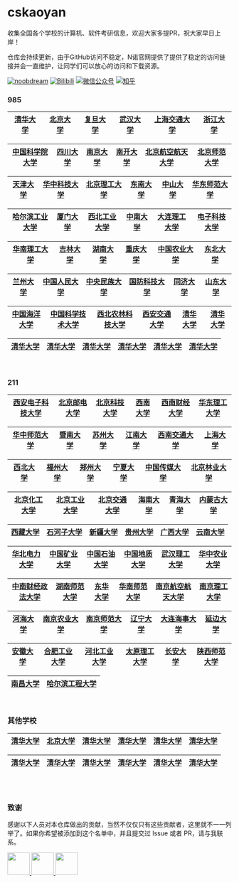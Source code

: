 # cskaoyan
收集全国各个学校的计算机、软件考研信息，欢迎大家多提PR，祝大家早日上岸！

仓库会持续更新，由于GitHub访问不稳定，N诺官网提供了提供了稳定的访问链接并会一直维护，让同学们可以放心的访问和下载资源。

[![noobdream](https://img.shields.io/badge/noobdream-N诺官网-orange.svg)](https://noobdream.com/) 
[![Bilibili](https://img.shields.io/badge/bilibili-N诺%5F-blue.svg)](https://space.bilibili.com/73422093) 
[![微信公众号](https://img.shields.io/badge/微信公众号-N诺考研-%23FF4D5B.svg)](https://mp.weixin.qq.com/s/36x28P6OLymapi4g38gq3g) 
[![知乎](https://img.shields.io/badge/知乎-N%20诺-green.svg)](https://www.zhihu.com/people/noobdream/)   

### 985

|[清华大学]()|[北京大学]()|[复旦大学]()|[武汉大学]()|[上海交通大学]()|[浙江大学]()|
| :---: | :----: | :---: | :----: | :----: | :----: | 

|[中国科学院大学]()|[四川大学]()|[南京大学]()|[南开大学]()|[北京航空航天大学]()|[北京师范大学]()|
| :---: | :----: | :---: | :----: | :----: | :----: | 

|[天津大学]()|[华中科技大学]()|[北京理工大学]()|[东南大学]()|[中山大学]()|[华东师范大学]()|
| :---: | :----: | :---: | :----: | :----: | :----: | 

|[哈尔滨工业大学]()|[厦门大学]()|[西北工业大学]()|[中南大学]()|[大连理工大学]()|[电子科技大学]()|
| :---: | :----: | :---: | :----: | :----: | :----: | 

|[华南理工大学]()|[吉林大学]()|[湖南大学]()|[重庆大学]()|[中国农业大学]()|[东北大学]()|
| :---: | :----: | :---: | :----: | :----: | :----: | 

|[兰州大学]()|[中国人民大学]()|[中央民族大学]()|[国防科技大学]()|[同济大学]()|[山东大学]()|
| :---: | :----: | :---: | :----: | :----: | :----: | 

|[中国海洋大学]()|[中国科学技术大学]()|[西北农林科技大学]()|[西安交通大学]()|[清华大学]()|[清华大学]()|
| :---: | :----: | :---: | :----: | :----: | :----: | 

|[清华大学]()|[清华大学]()|[清华大学]()|[清华大学]()|[清华大学]()|[清华大学]()|
| :---: | :----: | :---: | :----: | :----: | :----: | 


<br>

### 211
|[西安电子科技大学]()|[北京邮电大学]()|[北京科技大学]()|[西南大学]()|[西南财经大学]()|[华东理工大学]()|
| :---: | :----: | :---: | :----: | :----: | :----: | 

|[华中师范大学]()|[暨南大学]()|[苏州大学]()|[江南大学]()|[西南交通大学]()|[上海大学]()|
| :---: | :----: | :---: | :----: | :----: | :----: | 

|[西北大学]()|[福州大学]()|[郑州大学]()|[宁夏大学]()|[中国传媒大学]()|[北京林业大学]()|
| :---: | :----: | :---: | :----: | :----: | :----: | 

|[北京化工大学]()|[北京工业大学]()|[北京交通大学]()|[海南大学]()|[青海大学]()|[内蒙古大学]()|
| :---: | :----: | :---: | :----: | :----: | :----: | 

|[西藏大学]()|[石河子大学]()|[新疆大学]()|[贵州大学]()|[广西大学]()|[云南大学]()|
| :---: | :----: | :---: | :----: | :----: | :----: | 

|[华北电力大学]()|[中国矿业大学]()|[中国石油大学]()|[中国地质大学]()|[武汉理工大学]()|[华中农业大学]()|
| :---: | :----: | :---: | :----: | :----: | :----: | 

|[中南财经政法大学]()|[湖南师范大学]()|[东华大学]()|[华南师范大学]()|[南京航空航天大学]()|[南京理工大学]()|
| :---: | :----: | :---: | :----: | :----: | :----: | 

|[河海大学]()|[南京农业大学]()|[南京师范大学]()|[辽宁大学]()|[大连海事大学]()|[延边大学]()|
| :---: | :----: | :---: | :----: | :----: | :----: | 

|[安徽大学]()|[合肥工业大学]()|[河北工业大学]()|[太原理工大学]()|[长安大学]()|[陕西师范大学]()|
| :---: | :----: | :---: | :----: | :----: | :----: | 

|[南昌大学]()|[哈尔滨工程大学]()|
| :---: | :----: | 

<br>

### 其他学校
|[清华大学]()|[北京大学]()|[清华大学]()|[清华大学]()|[清华大学]()|[清华大学]()|
| :---: | :----: | :---: | :----: | :----: | :----: | 

|[清华大学]()|[清华大学]()|[清华大学]()|[清华大学]()|[清华大学]()|[清华大学]()|
| :---: | :----: | :---: | :----: | :----: | :----: | 

<br>
<br>

### 致谢
感谢以下人员对本仓库做出的贡献，当然不仅仅只有这些贡献者，这里就不一一列举了。如果你希望被添加到这个名单中，并且提交过 Issue 或者 PR，请与我联系。

<a href="https://github.com/noob-dream">
    <img src="https://avatars.githubusercontent.com/u/62974625?v=4" width="50px">
</a> 
<a href="https://github.com/verticallimit">
    <img src="https://avatars.githubusercontent.com/u/3963477?v=4" width="50px">
</a> 
<a href="https://github.com/cherry-ljr">
    <img src="https://avatars.githubusercontent.com/u/42138139?v=4" width="50px">
</a> 